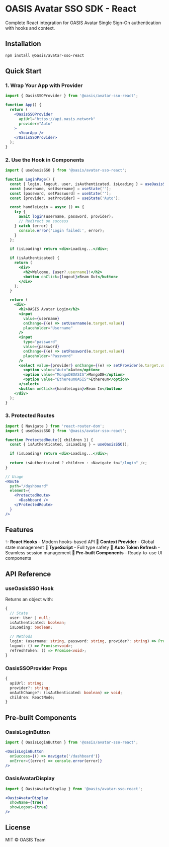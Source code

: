 # OASIS Avatar SSO SDK - React

Complete React integration for OASIS Avatar Single Sign-On authentication with hooks and context.

## Installation

```bash
npm install @oasis/avatar-sso-react
```

## Quick Start

### 1. Wrap Your App with Provider

```jsx
import { OasisSSOProvider } from '@oasis/avatar-sso-react';

function App() {
  return (
    <OasisSSOProvider
      apiUrl="https://api.oasis.network"
      provider="Auto"
    >
      <YourApp />
    </OasisSSOProvider>
  );
}
```

### 2. Use the Hook in Components

```jsx
import { useOasisSSO } from '@oasis/avatar-sso-react';

function LoginPage() {
  const { login, logout, user, isAuthenticated, isLoading } = useOasisSSO();
  const [username, setUsername] = useState('');
  const [password, setPassword] = useState('');
  const [provider, setProvider] = useState('Auto');

  const handleLogin = async () => {
    try {
      await login(username, password, provider);
      // Redirect on success
    } catch (error) {
      console.error('Login failed:', error);
    }
  };

  if (isLoading) return <div>Loading...</div>;

  if (isAuthenticated) {
    return (
      <div>
        <h2>Welcome, {user?.username}!</h2>
        <button onClick={logout}>Beam Out</button>
      </div>
    );
  }

  return (
    <div>
      <h2>OASIS Avatar Login</h2>
      <input
        value={username}
        onChange={(e) => setUsername(e.target.value)}
        placeholder="Username"
      />
      <input
        type="password"
        value={password}
        onChange={(e) => setPassword(e.target.value)}
        placeholder="Password"
      />
      <select value={provider} onChange={(e) => setProvider(e.target.value)}>
        <option value="Auto">Auto</option>
        <option value="MongoDBOASIS">MongoDB</option>
        <option value="EthereumOASIS">Ethereum</option>
      </select>
      <button onClick={handleLogin}>Beam In</button>
    </div>
  );
}
```

### 3. Protected Routes

```jsx
import { Navigate } from 'react-router-dom';
import { useOasisSSO } from '@oasis/avatar-sso-react';

function ProtectedRoute({ children }) {
  const { isAuthenticated, isLoading } = useOasisSSO();

  if (isLoading) return <div>Loading...</div>;
  
  return isAuthenticated ? children : <Navigate to="/login" />;
}

// Usage
<Route
  path="/dashboard"
  element={
    <ProtectedRoute>
      <Dashboard />
    </ProtectedRoute>
  }
/>
```

## Features

✨ **React Hooks** - Modern hooks-based API
🎯 **Context Provider** - Global state management
🚀 **TypeScript** - Full type safety
🔄 **Auto Token Refresh** - Seamless session management
🎨 **Pre-built Components** - Ready-to-use UI components

## API Reference

### useOasisSSO Hook

Returns an object with:

```typescript
{
  // State
  user: User | null;
  isAuthenticated: boolean;
  isLoading: boolean;
  
  // Methods
  login: (username: string, password: string, provider?: string) => Promise<void>;
  logout: () => Promise<void>;
  refreshToken: () => Promise<void>;
}
```

### OasisSSOProvider Props

```typescript
{
  apiUrl: string;
  provider?: string;
  onAuthChange?: (isAuthenticated: boolean) => void;
  children: ReactNode;
}
```

## Pre-built Components

### OasisLoginButton

```jsx
import { OasisLoginButton } from '@oasis/avatar-sso-react';

<OasisLoginButton
  onSuccess={() => navigate('/dashboard')}
  onError={(error) => console.error(error)}
/>
```

### OasisAvatarDisplay

```jsx
import { OasisAvatarDisplay } from '@oasis/avatar-sso-react';

<OasisAvatarDisplay
  showName={true}
  showLogout={true}
/>
```

## License

MIT © OASIS Team

